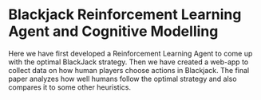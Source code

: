 # Blackjack Reinforcement Learning Agent and Cognitive Modelling

Here we have first developed a Reinforcement Learning Agent to come up with the optimal BlackJack strategy. Then we have created a web-app to collect data on how human players choose actions in Blackjack. The final paper analyzes how well humans follow the optimal strategy and also compares it to some other heuristics.
